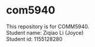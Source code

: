 # com5940
 
This repository is for COMM5940.
<br>Student name: Ziqiao Li (Joyce)
<br>Student id: 1155128280

